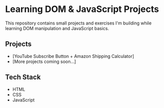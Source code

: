 # Learning DOM & JavaScript Projects

This repository contains small projects and exercises I'm building while learning DOM manipulation and JavaScript basics.

## Projects

- [YouTube Subscribe Button + Amazon Shipping Calculator]
- [More projects coming soon...]

## Tech Stack

- HTML
- CSS
- JavaScript
